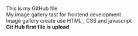 This is my GitHub file
<br>
My image gallery tast for frontend development 
<br>
Image gallery create use HTML , CSS and javascript
<br>
<b>Git Hub first file is upload<b>

